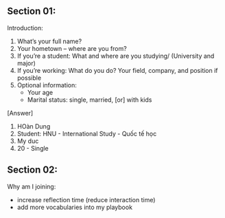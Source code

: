 Section 01:
----
Introduction:
1. What’s your full name? 
2. Your hometown – where are you from?
3. If you’re a student: What and where are you studying/ (University and major)
4. If you’re working: What do you do? Your field, company, and position if possible
5. Optional information:
    - Your age 
    - Marital status: single, married, [or] with kids

[Answer]
1. HOàn Dung
3. Student: HNU - International Study - Quốc tế học
2. My duc
5. 20 - Single

Section 02:
----
Why am I joining: 
- increase reflection time (reduce interaction time)
- add more vocabularies into my playbook


